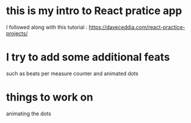 # this is my intro to React pratice app
I followed along with this tutorial : https://daveceddia.com/react-practice-projects/
# I try to add some additional feats
such as beats per measure counter and animated dots
# things to work on 
animating the dots 
